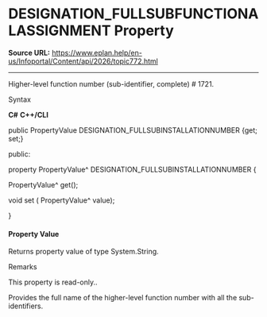 # DESIGNATION_FULLSUBFUNCTIONALASSIGNMENT Property

**Source URL:** https://www.eplan.help/en-us/Infoportal/Content/api/2026/topic772.html

---

Higher-level function number (sub-identifier, complete) # 1721.

Syntax

**C#**
**C++/CLI**


public PropertyValue DESIGNATION_FULLSUBINSTALLATIONNUMBER {get; set;}

public:

property PropertyValue^ DESIGNATION_FULLSUBINSTALLATIONNUMBER {

   PropertyValue^ get();

   void set (    PropertyValue^ value);

}


#### Property Value

Returns property value of type System.String.

Remarks

This property is read-only..

Provides the full name of the higher-level function number with all the sub-identifiers.
